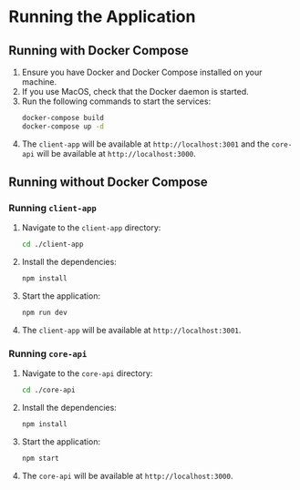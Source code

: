 # Running the Application

## Running with Docker Compose

1. Ensure you have Docker and Docker Compose installed on your machine.
2. If you use MacOS, check that the Docker daemon is started.
3. Run the following commands to start the services:
   ```sh
   docker-compose build
   docker-compose up -d
   ```
4. The `client-app` will be available at `http://localhost:3001` and the `core-api` will be available at `http://localhost:3000`.

## Running without Docker Compose

### Running `client-app`

1. Navigate to the `client-app` directory:
   ```sh
   cd ./client-app
   ```
2. Install the dependencies:
   ```sh
   npm install
   ```
3. Start the application:
   ```sh
   npm run dev
   ```
4. The `client-app` will be available at `http://localhost:3001`.

### Running `core-api`

1. Navigate to the `core-api` directory:
   ```sh
   cd ./core-api
   ```
2. Install the dependencies:
   ```sh
   npm install
   ```
3. Start the application:
   ```sh
   npm start
   ```
4. The `core-api` will be available at `http://localhost:3000`.
